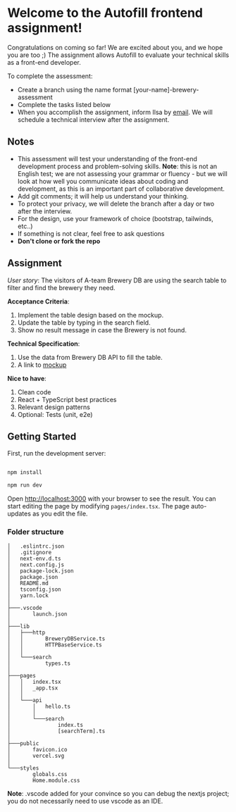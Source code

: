 
# Welcome to the Autofill frontend assignment!

Congratulations on coming so far! We are excited about you, and we hope you are too ;)
The assignment allows Autofill to evaluate your technical skills as a front-end developer.

To complete the assessment: 
- Create a branch using the name format [your-name]-brewery-assessment
- Complete the tasks listed below
- When you accomplish the assignment, inform Ilsa by [email](ilse@autofilltech.com). We will schedule a technical interview after the assignment.


## Notes

- This assessment will test your understanding of the front-end development process and problem-solving skills.
**Note**: this is not an English test; we are not assessing your grammar or fluency - but we will look at how well you communicate ideas about coding and development, as this is an important part of collaborative development.
- Add git comments; it will help us understand your thinking.
- To protect your privacy, we will delete the branch after a day or two after the interview.
- For the design, use your framework of choice (bootstrap, tailwinds, etc..)
- If something is not clear, feel free to ask questions
-  **Don't clone or fork the repo**

## Assignment

*User story*: The visitors of A-team Brewery DB are using the search table to filter and find the brewery they need.

**Acceptance Criteria**:
1. Implement the table design based on the mockup.
2. Update the table by typing in the search field.
3. Show no result message in case the Brewery is not found. 

**Technical Specification**:
1. Use the data from Brewery DB API to fill the table.
2. A link to [mockup](https://www.figma.com/file/zHsVw2RQbNGY9WhdkDp3Gc/A-frontend-assignment-design?node-id=0%3A1) 

**Nice to have**:
1. Clean code
2. React + TypeScript best practices
3. Relevant design patterns
4. Optional: Tests (unit, e2e)

## Getting Started
First, run the development server: 

```bash

npm install

npm run dev

```
Open [http://localhost:3000](http://localhost:3000) with your browser to see the result. 
You can start editing the page by modifying `pages/index.tsx`. The page auto-updates as you edit the file.
  

### Folder structure

```
│   .eslintrc.json
│   .gitignore
│   next-env.d.ts
│   next.config.js
│   package-lock.json
│   package.json
│   README.md
│   tsconfig.json
│   yarn.lock
│
├───.vscode
│       launch.json
│
├───lib
│   ├───http
│   │       BreweryDBService.ts
│   │       HTTPBaseService.ts
│   │
│   └───search
│           types.ts
│
├───pages
│   │   index.tsx
│   │   _app.tsx
│   │
│   └───api
│       │   hello.ts
│       │
│       └───search
│               index.ts
│               [searchTerm].ts
│
├───public
│       favicon.ico
│       vercel.svg
│
└───styles
        globals.css
        Home.module.css
```

**Note**: .vscode added for your convince so you can debug the nextjs project; you do not necessarily need to use vscode as an IDE.

